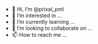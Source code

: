 - 👋 Hi, I’m @prixal_pml
- 👀 I’m interested in ...
- 🌱 I’m currently learning ...
- 💞️ I’m looking to collaborate on ...
- 📫 How to reach me ...

<!---
prixalpml/prixalpml is a ✨ special ✨ repository because its `README.md` (this file) appears on your GitHub profile.
You can click the Preview link to take a look at your changes.
--->
